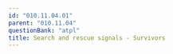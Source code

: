 ```yaml
---
id: "010.11.04.01"
parent: "010.11.04"
questionBank: "atpl"
title: Search and rescue signals - Survivors
---
```

